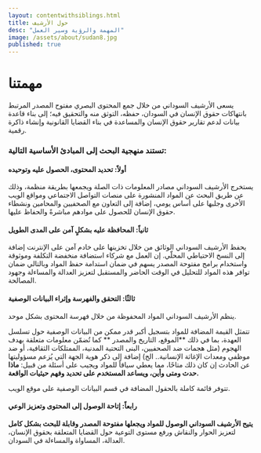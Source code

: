 ```yaml
---
layout: contentwithsiblings.html
title: حول الأرشيف
desc: "المهمة والرؤية وسير العمل"
image: /assets/about/sudan8.jpg
published: true
---
```

# مهمتنا

يسعى الأرشيف السوداني من خلال جمع المحتوى البصري مفتوح المصدر المرتبط بانتهاكات حقوق الإنسان في السودان، حفظه، التوثق منه والتحقيق فيه؛ إلى بناء قاعدة بيانات لدعم تقارير حقوق الإنسان والمساعدة في بناء القضايا القانونية وإنشاء ذاكرة رقمية.

### تستند منهجية البحث إلى المبادئ الأساسية التالية:

#### أولاً: تحديد المحتوى، الحصول عليه وتوحيده

يستخرج الأرشيف السوداني مصادر المعلومات ذات الصلة ويجمعها بطريقة منظمة، وذلك عن طريق البحث عن المواد المنشورة على منصات التواصل الاجتماعي ومواقع الويب الأخرى وجلبها على أساس يومي، إضافة إلى التعاون مع الصحفيين والمحامين ونشطاء حقوق الإنسان للحصول على موادهم مباشرةً والحفاظ عليها.

#### ثانياً: المحافظة عليه بشكلٍ آمن على المدى الطويل

يحفظ الأرشيف السوداني الوثائق من خلال تخزينها على خادم آمن على الإنترنت إضافة إلى النسخ الاحتياطي المحلّي. إن العمل مع شركاء استضافة منخفضة التكلفة وموثوقة واستخدام برامج مفتوحة المصدر يسهم في  ضمان استدامة حفظ المواد وبالتالي ضمان توافر هذه المواد للتحليل في الوقت الحاضر والمستقبل لتعزيز العدالة والمساءلة وجهود المصالحة.

#### ثالثًا: التحقق والفهرسة وإثراء البيانات الوصفية

ينظم الأرشيف السوداني المواد المحفوظة من خلال فهرسة المحتوى بشكل موحد.

تتمثل القيمة المضافة للمواد بتسجيل أكبر قدر ممكن من البيانات الوصفية حول تسلسل العهدة، بما في ذلك **الموقع، التاريخ  والمصدر ** كما تُضمّن معلومات متعلقة بهدف الهجوم (مثل هجمات ضد الصحفيين، البنى التحتية المدنية، الممتلكات الثقافية، أو ضد موظفي ومعدات الإغاثة الإنسانية.. الخ) إضافة إلى ذكر هوية الجهة التي يُزعم مسؤوليتها عن الحادث إن كان ذلك متاحًا، مما يعطي سياقاً للمواد ويجيب على أسئلة من قبيل: **ماذا حدث ومتى وأين، ويساعد المستخدم على تحديد وفهم حيثيات الواقعة.**

تتوفر قائمة كاملة بالحقول المضافة في قسم البيانات الوصفية على موقع الويب.

#### رابعاً: إتاحة الوصول إلى المحتوى وتعزيز الوعي

**يتيح الأرشيف السوداني الوصول للمواد ويجعلها مفتوحة المصدر وقابلة للبحث بشكل كامل**  لتعزيز الحوار والنقاش ورفع مستوى التوعية حول القضايا المتعلقة بحقوق الإنسان، العدالة، المساواة والمساءلة في السودان.
